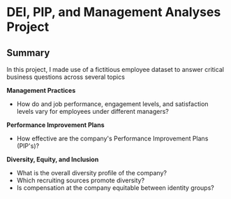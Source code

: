 # DEI, PIP, and Management Analyses Project 

## Summary

In this project, I made use of a fictitious employee dataset to answer critical business questions across several topics

**Management Practices**

* How do and job performance, engagement levels, and satisfaction levels vary for employees under different managers?

**Performance Improvement Plans**

* How effective are the company's Performance Improvement Plans (PIP's)?

**Diversity, Equity, and Inclusion**

* What is the overall diversity profile of the company?
* Which recruiting sources promote diversity?
* Is compensation at the company equitable between identity groups?
